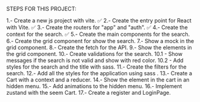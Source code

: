 STEPS FOR THIS PROJECT:

1.- Create a new js project with vite. ✅
2.- Create the entry point for React with Vite. ✅
3.- Create the routers for "app" and "auth". ✅
4.- Create the context for the search. ✅
5.- Create the main components for the search.
6.- Create the grid component for show the search.
7.- Show a mock in the grid component.
8.- Create the fetch for the API.
9.- Show the elements in the grid component.
10.- Create validations for the search.
10.1 - Show messages if the search is not valid and show with red color.
10.2 - Add styles for the search and the title with sass.
11.- Create the filters for the search.
12.- Add all the styles for the application using sass .
13.- Create a Cart with a context and a reducer.
14.- Show the element in the cart in an hidden menu.
15.- Add animations to the hidden menu.
16.- Implement zustand with the seem Cart.
17.- Create a register and LoginPage.